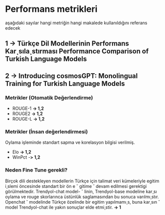 # Performans metrikleri
aşağıdaki sayılar hangi metriğin hangi makalede kullanıldığını referans edecek
## 1 -> Türkçe Dil Modellerinin Performans Kar¸sıla¸stırması Performance Comparison of Turkish Language Models
## 2 -> Introducing cosmosGPT: Monolingual Training for Turkish Language Models

### Metrikler (Otomatik Değerlendirme)

* ROUGE-1 **-> 1,2**
* ROUGE2 **-> 1,2**
* ROUGE-L **-> 1,2** 

### Metrikler (İnsan değerlendirmesi)
Oylama işleminde standart sapma ve korelasyon bilgisi verilmiş.

* Elo **-> 1,2**
* WinPct -**> 1,2**

### Neden Fine Tune gerekli?



Birçok dili destekleyen modellerin Türkçe için talimat veri
kümeleriyle egitim i¸slemi öncesinde standart bir ön e ˘ gitime ˘
devam edilmesi gerektigi görülmektedir. Trendyol-chat model- ˘
linin, Trendyol-base modeline kar¸sı oylama ve rouge skorlarınca üstünlük saglamasından bu sonuca varılmı¸stır. Openchat ˘
modelinde Türkçe özelinde bir egitim yapılmamı¸s, buna kar¸sın ˘
model Trendyol-chat ile yakın sonuçlar elde etmi¸stir. **-> 1**


